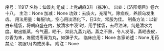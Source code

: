 序号：11917
名称：仙饭丸
组成：上党胡麻3升（拣净）。
出处：《济阳纲目》卷六十八。
主治：None
加减：None
功效：去痰火，充精气，除痼疾，养颜乌发生齿。
用法用量：每服1丸，空心用淡酒化下，日3次。常服为佳。
制备方法：以新白布缝袋，将胡麻盛在内，放清水中浸1时，用手揉袋，去尽油沫，纯是清水为度。取出甑蒸，令气遍，晒干，如此九蒸九晒。蒸之不熟，令人发落。蒸晒去皮，炒香为末，炼蜜或枣膏为丸，如弹子大。
临床应用：None
各家论述：None
用药禁忌：初服1月内戒房事。
附注：None
